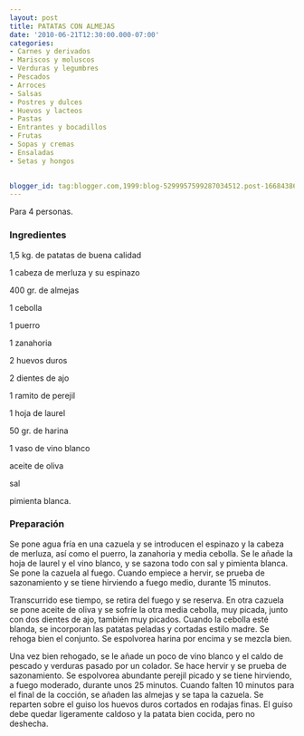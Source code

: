 ```yaml
---
layout: post
title: PATATAS CON ALMEJAS
date: '2010-06-21T12:30:00.000-07:00'
categories:
- Carnes y derivados
- Mariscos y moluscos
- Verduras y legumbres
- Pescados
- Arroces
- Salsas
- Postres y dulces
- Huevos y lacteos
- Pastas
- Entrantes y bocadillos
- Frutas
- Sopas y cremas
- Ensaladas
- Setas y hongos
 

blogger_id: tag:blogger.com,1999:blog-5299957599287034512.post-1668438668055773166
---
```


Para 4 personas.

<h3>Ingredientes</h3>

1,5 kg. de patatas de buena calidad

1 cabeza de merluza y su espinazo

400 gr. de almejas

1 cebolla

1 puerro

1 zanahoria

2 huevos duros

2 dientes de ajo

1 ramito de perejil

1 hoja de laurel

50 gr. de harina

1 vaso de vino blanco

aceite de oliva

sal

pimienta blanca.

<h3>Preparación</h3>

Se pone agua fría en una cazuela y se introducen el espinazo y la cabeza de merluza, así como el puerro, la zanahoria y media cebolla. Se le añade la hoja de laurel y el vino blanco, y se sazona todo con sal y pimienta blanca. Se pone la cazuela al fuego. Cuando empiece a hervir, se prueba de sazonamiento y se tiene hirviendo a fuego medio, durante 15 minutos.

Transcurrido ese tiempo, se retira del fuego y se reserva. En otra cazuela se pone aceite de oliva y se sofríe la otra media cebolla, muy picada, junto con dos dientes de ajo, también muy picados. Cuando la cebolla esté blanda, se incorporan las patatas peladas y cortadas estilo madre. Se rehoga bien el conjunto. Se espolvorea harina por encima y se mezcla bien.

Una vez bien rehogado, se le añade un poco de vino blanco y el caldo de pescado y verduras pasado por un colador. Se hace hervir y se prueba de sazonamiento. Se espolvorea abundante perejil picado y se tiene hirviendo, a fuego moderado, durante unos 25 minutos. Cuando falten 10 minutos para el final de la cocción, se añaden las almejas y se tapa la cazuela. Se reparten sobre el guiso los huevos duros cortados en rodajas finas. El guiso debe quedar ligeramente caldoso y la patata bien cocida, pero no deshecha.

